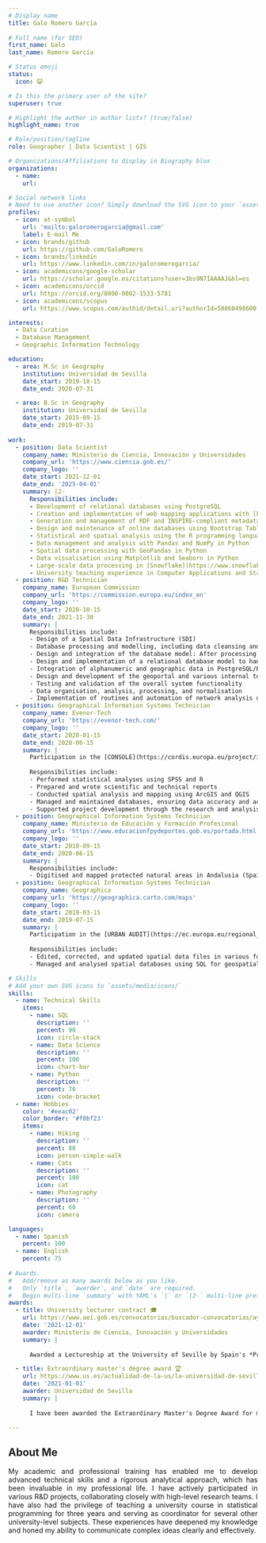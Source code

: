 ```yaml
---
# Display name
title: Galo Romero García
  
# Full name (for SEO)
first_name: Galo
last_name: Romero García

# Status emoji
status:
  icon: 😺

# Is this the primary user of the site? 
superuser: true

# Highlight the author in author lists? (true/false)
highlight_name: true

# Role/position/tagline
role: Geographer | Data Scientist | GIS

# Organizations/Affiliations to display in Biography blox
organizations:
  - name: 
    url: 

# Social network links
# Need to use another icon? Simply download the SVG icon to your `assets/media/icons/` folder.
profiles:
  - icon: at-symbol
    url: 'mailto:galoromerogarcia@gmail.com'
    label: E-mail Me
  - icon: brands/github
    url: https://github.com/GaloRomero
  - icon: brands/linkedin
    url: https://www.linkedin.com/in/galoromerogarcia/
  - icon: academicons/google-scholar
    url: https://scholar.google.es/citations?user=3bs9N7IAAAAJ&hl=es
  - icon: academicons/orcid
    url: https://orcid.org/0000-0002-1533-5781
  - icon: academicons/scopus
    url: https://www.scopus.com/authid/detail.uri?authorId=58860498600

interests:
  - Data Curation
  - Database Management
  - Geographic Information Technology

education:
  - area: M.Sc in Geography
    institution: Universidad de Sevilla
    date_start: 2019-10-15
    date_end: 2020-07-31

  - area: B.Sc in Geography
    institution: Universidad de Sevilla
    date_start: 2015-09-15
    date_end: 2019-07-31
   
work:
  - position: Data Scientist
    company_name: Ministerio de Ciencia, Innovación y Universidades
    company_url: 'https://www.ciencia.gob.es/'
    company_logo: ''
    date_start: 2021-12-01
    date_end: '2025-04-01'
    summary: |2-
      Responsibilities include:
      - Development of relational databases using PostgreSQL
      - Creation and implementation of web mapping applications with [Leaflet](https://leafletjs.com/)
      - Generation and management of RDF and INSPIRE-compliant metadata
      - Design and maintenance of online databases using Bootstrap Table, HTML5, and CSS3
      - Statistical and spatial analysis using the R programming language
      - Data management and analysis with Pandas and NumPy in Python
      - Spatial data processing with GeoPandas in Python
      - Data visualisation using Matplotlib and Seaborn in Python
      - Large-scale data processing in [Snowflake](https://www.snowflake.com/es/) using advanced SQL, with a focus on cleaning, transforming, and efficiently modelling datasets
      - University teaching experience in Computer Applications and Statistics
  - position: R&D Technician
    company_name: European Commission
    company_url: 'https://commission.europa.eu/index_en'
    company_logo: ''
    date_start: 2020-10-15
    date_end: 2021-11-30
    summary: |
      Responsibilities include:
      - Design of a Spatial Data Infrastructure (SDI)
      - Database processing and modelling, including data cleansing and organisation
      - Design and integration of the database model: After processing and standardising the data, developed the data model that supports and feeds the geoportal
      - Design and implementation of a relational database model to handle complex and large-scale datasets
      - Integration of alphanumeric and geographic data in PostgreSQL/PostGIS databases, and processing of spatial information using Geographic Information Systems (GIS)
      - Design and development of the geoportal and various internal tools for data consumption and visualisation
      - Testing and validation of the overall system functionality
      - Data organisation, analysis, processing, and normalisation
      - Implementation of routines and automation of network analysis using the SoNIA library in R, and the development of [Shiny](https://shiny.posit.co/) applications for network analysis, geovisualisation tools (geo-viewers), and database interaction
  - position: Geographical Information Systems Technician
    company_name: Evenor-Tech
    company_url: 'https://evenor-tech.com/'
    company_logo: ''
    date_start: 2020-01-15
    date_end: 2020-06-15
    summary: |
      Participation in the [CONSOLE](https://cordis.europa.eu/project/id/817949/es) project<br>
 
      Responsibilities include:
      - Performed statistical analyses using SPSS and R 
      - Prepared and wrote scientific and technical reports 
      - Conducted spatial analysis and mapping using ArcGIS and QGIS
      - Managed and maintained databases, ensuring data accuracy and accessibility
      - Supported project development through the research and analysis of bibliographic references
  - position: Geographical Information Systems Technician
    company_name: Ministerio de Educación y Formación Profesional
    company_url: 'https://www.educacionfpydeportes.gob.es/portada.html'
    company_logo: ''
    date_start: 2019-09-15
    date_end: 2020-06-15
    summary: |
      Responsibilities include:
      - Digitised and mapped protected natural areas in Andalusia (Spain) using GIS platforms such as QGIS and ArcGIS
  - position: Geographical Information Systems Technician
    company_name: Geographica
    company_url: 'https://geographica.carto.com/maps'
    company_logo: ''
    date_start: 2019-03-15
    date_end: 2019-07-15
    summary: |
      Participation in the [URBAN AUDIT](https://ec.europa.eu/regional_policy/policy/themes/urban-development/audit_en) project<br>
      
      Responsibilities include:
      - Edited, corrected, and updated spatial data files in various formats using GIS software
      - Managed and analysed spatial databases using SQL for geospatial data extraction and processing  

# Skills
# Add your own SVG icons to `assets/media/icons/`
skills:
  - name: Technical Skills
    items:
      - name: SQL 
        description: ''
        percent: 90
        icon: circle-stack
      - name: Data Science
        description: ''
        percent: 100
        icon: chart-bar
      - name: Python
        description: ''
        percent: 70
        icon: code-bracket
  - name: Hobbies
    color: '#eeac02'
    color_border: '#f0bf23'
    items:
      - name: Hiking
        description: ''
        percent: 80
        icon: person-simple-walk
      - name: Cats
        description: ''
        percent: 100
        icon: cat
      - name: Photography
        description: ''
        percent: 60
        icon: camera

languages:
  - name: Spanish
    percent: 100
  - name: English
    percent: 75
    
# Awards.
#   Add/remove as many awards below as you like.
#   Only `title`, `awarder`, and `date` are required.
#   Begin multi-line `summary` with YAML's `|` or `|2-` multi-line prefix and indent 2 spaces below.
awards:
  - title: University lecturer contract 🎓
    url: https://www.aei.gob.es/convocatorias/buscador-convocatorias/ayudas-contratos-predoctorales-formacion-doctoresas-2020
    date: '2021-12-01'
    awarder: Ministerio de Ciencia, Innovación y Universidades
    summary: |
    
      Awarded a Lectureship at the University of Seville by Spain's *Programa Estatal de Promoción del Talento y su Empleabilidad en I+D+i*, on the basis of academic excellence and proven expertise in Geographic Information Technologies. This recognition underlines an outstanding research and teaching career in this field.

  - title: Extraordinary master's degree award 🏆
    url: https://www.us.es/actualidad-de-la-us/la-universidad-de-sevilla-reconoce-560-estudiantes-con-los-premios
    date: '2021-01-01'
    awarder: Universidad de Sevilla
    summary: |
    
      I have been awarded the Extraordinary Master's Degree Award for my outstanding academic performance in Geography, specialising in Database Management and Geographic Information Systems (GIS). This award recognises my outstanding achievements in mastering the intricacies of spatial data management, analysis and the application of GIS tools to address geographical and environmental challenges.

---
```


## About Me

<div style="text-align: justify;">

My academic and professional training has enabled me to develop advanced technical skills and a rigorous analytical approach, which has been invaluable in my professional life. I have actively participated in various R&D projects, collaborating closely with high-level research teams. I have also had the privilege of teaching a university course in statistical programming for three years and serving as coordinator for several other university-level subjects. These experiences have deepened my knowledge and honed my ability to communicate complex ideas clearly and effectively. 
 
</div>